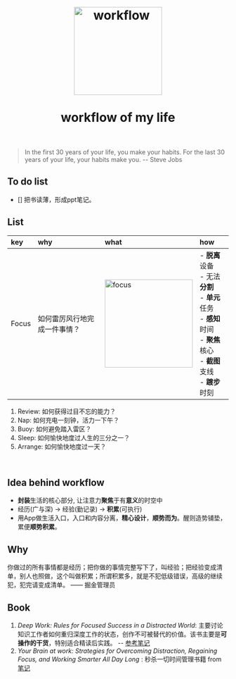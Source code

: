 <h1 align="center">
<br>
  <a href="?"><img src="https://i.imgur.com/vTc9CKV.jpg" alt="workflow" width=200"></a>
  <br>
    <br>
  workflow of my life
  <br><br>
</h1>

> In the first 30 years of your life, you make your habits. For the last 30 years of your life, your habits make you. -- Steve Jobs

## To do list 

- [] 把书读薄，形成ppt笔记。

## List 




|key|why|what|how| 
|:--|:--|:--|:--|
|Focus|如何雷厉风行地完成一件事情？|<img src="https://i.imgur.com/vRevCvY.png" alt="focus" width="200"/>|- **脱离**设备 <br> - 无法**分割** <br> - **单元**任务 <br> - **感知**时间 <br> - **聚焦**核心 <br> - **截图**支线 <br> - **踱步**时刻 <br>|



1. Review: 如何获得过目不忘的能力？
2. Nap:   如何充电一刻钟，活力一下午？
3. Buoy:   如何避免踏入雷区？
4. Sleep:   如何愉快地度过人生的三分之一？
5. Arrange: 如何愉快地度过一天？

 
## Idea behind workflow 

* **封装**生活的核心部分, 让注意力**聚焦**于有**意义**的时空中
* 经历(广与深) -> 经验(勤记录) -> **积累**(可执行)
* 用App做生活入口，入口和内容分离，**精心设计**，**顺势而为**。醒则造势铺垫，累便**顺势积累**。

## Why


你做过的所有事情都是经历；把你做的事情完整写下了，叫经验；把经验变成清单，别人也照做，这个叫做积累；所谓积累多，就是不犯低级错误，高级的继续犯，犯完请变成清单。 —— 掘金管理员

## Book 

1. *Deep Work: Rules for Focused Success in a Distracted World*: 主要讨论知识工作者如何重归深度工作的状态，创作不可被替代的价值。该书主要是**可操作的干货**，特别适合精读后实践。 -- [参考笔记](https://book.douban.com/review/8788631/)
2. *Your Brain at work:  Strategies for Overcoming Distraction, Regaining Focus, and Working Smarter All Day Long* : 秒杀一切时间管理书籍 from [笔记](https://book.douban.com/review/3727808/)




